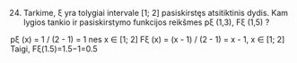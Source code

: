24. Tarkime, ξ yra tolygiai intervale [1; 2] pasiskirstęs atsitiktinis dydis. Kam lygios tankio ir
pasiskirstymo funkcijos reikšmes pξ (1,3), Fξ (1,5) ?

 pξ (x) = 1 / (2 - 1) = 1 nes x ∈ [1; 2]
Fξ (x) = (x - 1) / (2 - 1) = x - 1, x ∈ [1; 2] 
Taigi, Fξ(1.5)=1.5−1=0.5